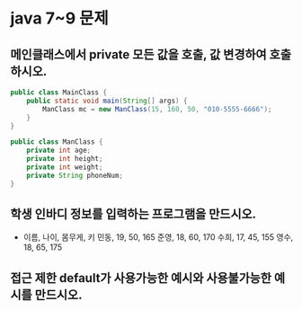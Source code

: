 # java 7~9 문제

## 메인클래스에서 private 모든 값을 호출, 값 변경하여 호출 하시오.

```java
public class MainClass {
    public static void main(String[] args) {
        ManClass mc = new ManClass(15, 160, 50, "010-5555-6666");
    }
}

public class ManClass {
    private int age;
    private int height;
    private int weight;
    private String phoneNum;
}
```

## 학생 인바디 정보를 입력하는 프로그램을 만드시오.

- 이름, 나이, 몸무게, 키
  민동, 19, 50, 165
  준영, 18, 60, 170
  수희, 17, 45, 155
  영수, 18, 65, 175

## 접근 제한 default가 사용가능한 예시와 사용불가능한 예시를 만드시오.

